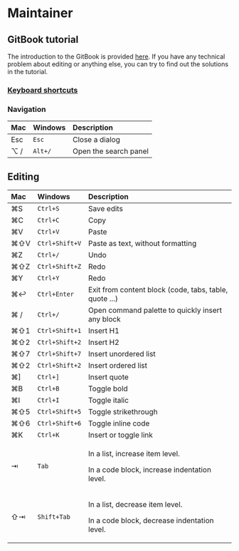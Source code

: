# Maintainer

## GitBook tutorial

The introduction to the GitBook is provided [here](https://docs.gitbook.com/). If you have any technical problem about editing or anything else, you can try to find out the solutions in the tutorial.

### [Keyboard shortcuts](https://docs.gitbook.com/keyboard-shortcuts)

### Navigation 

| Mac | Windows | Description |
| :--- | :--- | :--- |
| Esc | `Esc` | Close a dialog |
| ⌥ / | `Alt+/` | Open the search panel |

## Editing

<table>
  <thead>
    <tr>
      <th style="text-align:left">Mac</th>
      <th style="text-align:left">Windows</th>
      <th style="text-align:left">Description</th>
    </tr>
  </thead>
  <tbody>
    <tr>
      <td style="text-align:left">&#x2318;S</td>
      <td style="text-align:left"><code>Ctrl+S</code>
      </td>
      <td style="text-align:left">Save edits</td>
    </tr>
    <tr>
      <td style="text-align:left">&#x2318;C</td>
      <td style="text-align:left"><code>Ctrl+C</code>
      </td>
      <td style="text-align:left">Copy</td>
    </tr>
    <tr>
      <td style="text-align:left">&#x2318;V</td>
      <td style="text-align:left"><code>Ctrl+V</code>
      </td>
      <td style="text-align:left">Paste</td>
    </tr>
    <tr>
      <td style="text-align:left">&#x2318;&#x21E7;V</td>
      <td style="text-align:left"><code>Ctrl+Shift+V</code>
      </td>
      <td style="text-align:left">Paste as text, without formatting</td>
    </tr>
    <tr>
      <td style="text-align:left">&#x2318;Z</td>
      <td style="text-align:left"><code>Ctrl+/</code>
      </td>
      <td style="text-align:left">Undo</td>
    </tr>
    <tr>
      <td style="text-align:left">&#x2318;&#x21E7;Z</td>
      <td style="text-align:left"><code>Ctrl+Shift+Z</code>
      </td>
      <td style="text-align:left">Redo</td>
    </tr>
    <tr>
      <td style="text-align:left">&#x2318;Y</td>
      <td style="text-align:left"><code>Ctrl+Y</code>
      </td>
      <td style="text-align:left">Redo</td>
    </tr>
    <tr>
      <td style="text-align:left">&#x2318;&#x21A9;</td>
      <td style="text-align:left"><code>Ctrl+Enter</code>
      </td>
      <td style="text-align:left">Exit from content block (code, tabs, table, quote ...)</td>
    </tr>
    <tr>
      <td style="text-align:left">&#x2318; /</td>
      <td style="text-align:left"><code>Ctrl+/</code>
      </td>
      <td style="text-align:left">Open command palette to quickly insert any block</td>
    </tr>
    <tr>
      <td style="text-align:left">&#x2318;&#x21E7;1</td>
      <td style="text-align:left"><code>Ctrl+Shift+1</code>
      </td>
      <td style="text-align:left">Insert H1</td>
    </tr>
    <tr>
      <td style="text-align:left">&#x2318;&#x21E7;2</td>
      <td style="text-align:left"><code>Ctrl+Shift+2</code>
      </td>
      <td style="text-align:left">Insert H2</td>
    </tr>
    <tr>
      <td style="text-align:left">&#x2318;&#x21E7;7</td>
      <td style="text-align:left"><code>Ctrl+Shift+7</code>
      </td>
      <td style="text-align:left">Insert unordered list</td>
    </tr>
    <tr>
      <td style="text-align:left">&#x2318;&#x21E7;2</td>
      <td style="text-align:left"><code>Ctrl+Shift+2</code>
      </td>
      <td style="text-align:left">Insert ordered list</td>
    </tr>
    <tr>
      <td style="text-align:left">&#x2318;]</td>
      <td style="text-align:left"><code>Ctrl+]</code>
      </td>
      <td style="text-align:left">Insert quote</td>
    </tr>
    <tr>
      <td style="text-align:left">&#x2318;B</td>
      <td style="text-align:left"><code>Ctrl+B</code>
      </td>
      <td style="text-align:left">Toggle bold</td>
    </tr>
    <tr>
      <td style="text-align:left">&#x2318;I</td>
      <td style="text-align:left"><code>Ctrl+I</code>
      </td>
      <td style="text-align:left">Toggle italic</td>
    </tr>
    <tr>
      <td style="text-align:left">&#x2318;&#x21E7;5</td>
      <td style="text-align:left"><code>Ctrl+Shift+5</code>
      </td>
      <td style="text-align:left">Toggle strikethrough</td>
    </tr>
    <tr>
      <td style="text-align:left">&#x2318;&#x21E7;6</td>
      <td style="text-align:left"><code>Ctrl+Shift+6</code>
      </td>
      <td style="text-align:left">Toggle inline code</td>
    </tr>
    <tr>
      <td style="text-align:left">&#x2318;K</td>
      <td style="text-align:left"><code>Ctrl+K</code>
      </td>
      <td style="text-align:left">Insert or toggle link</td>
    </tr>
    <tr>
      <td style="text-align:left">&#x21E5;</td>
      <td style="text-align:left"><code>Tab</code>
      </td>
      <td style="text-align:left">
        <p>In a list, increase item level.</p>
        <p>In a code block, increase indentation level.</p>
      </td>
    </tr>
    <tr>
      <td style="text-align:left">&#x21E7;&#x21E5;</td>
      <td style="text-align:left"><code>Shift+Tab</code>
      </td>
      <td style="text-align:left">
        <p>In a list, decrease item level.</p>
        <p>In a code block, decrease indentation level.</p>
      </td>
    </tr>
  </tbody>
</table>



